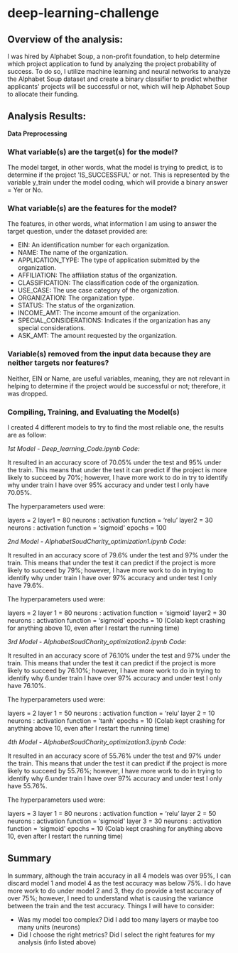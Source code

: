 # deep-learning-challenge

## Overview of the analysis: 
I was hired by Alphabet Soup, a non-profit foundation, to help determine which project application to fund by analyzing the project probability of success. To do so, I utilize machine learning and neural networks to analyze the Alphabet Soup dataset and create a binary classifier to predict whether applicants' projects will be successful or not, which will help Alphabet Soup to allocate their funding.

## Analysis Results: 

**Data Preprocessing**

### What variable(s) are the target(s) for the model?
The model target, in other words, what the model is trying to predict, is to determine if the project 'IS_SUCCESSFUL' or not. This is represented by the variable y_train under the model coding, which will provide a binary answer = Yer or No.

### What variable(s) are the features for the model?

The features, in other words, what information I am using to answer the target question, under the dataset provided are: 
- EIN: An identification number for each organization.
- NAME: The name of the organization.
- APPLICATION_TYPE: The type of application submitted by the organization.
- AFFILIATION: The affiliation status of the organization.
- CLASSIFICATION: The classification code of the organization.
- USE_CASE: The use case category of the organization.
- ORGANIZATION: The organization type.
- STATUS: The status of the organization.
- INCOME_AMT: The income amount of the organization.
- SPECIAL_CONSIDERATIONS: Indicates if the organization has any special considerations.
- ASK_AMT: The amount requested by the organization.

### Variable(s) removed from the input data because they are neither targets nor features?

Neither, EIN or Name, are useful variables, meaning, they are not relevant in helping to determine if the project would be successful or not; therefore, it was dropped. 

### Compiling, Training, and Evaluating the Model(s)

I created 4 different models to try to find the most reliable one, the results are as follow:

*1st Model - Deep_learning_Code.ipynb Code:*

It resulted in an accuracy score of 70.05% under the test and 95% under the train. This means that under the test it can predict if the project is more likely to succeed by 70%; however, I have more work to do in try to identify why under train I have over 95% accuracy and under test I only have 70.05%. 

The hyperparameters used were:

layers = 2
layer1 = 80 neurons : activation function = ‘relu’
layer2 = 30 neurons : activation function = ‘sigmoid'
epochs = 100

*2nd Model - AlphabetSoudCharity_optimization1.ipynb Code:*

It resulted in an accuracy score of 79.6% under the test and 97% under the train. This means that under the test it can predict if the project is more likely to succeed by 79%; however, I have more work to do in trying to identify why under train I have over 97% accuracy and under test I only have 79.6%. 

The hyperparameters used were:

layers = 2
layer 1 = 80 neurons : activation function = ‘sigmoid’
layer2 = 30 neurons : activation function = ‘sigmoid'
epochs = 10 (Colab kept crashing for anything above 10, even after I restart the running time)

*3rd Model - AlphabetSoudCharity_optimization2.ipynb Code:*

It resulted in an accuracy score of 76.10% under the test and 97% under the train. This means that under the test it can predict if the project is more likely to succeed by 76.10%; however, I have more work to do in trying to identify why 6.under train I have over 97% accuracy and under test I only have 76.10%. 

The hyperparameters used were:

layers = 2
layer 1 = 50 neurons : activation function = ‘relu’
layer 2 = 10 neurons : activation function = ‘tanh'
epochs = 10 (Colab kept crashing for anything above 10, even after I restart the running time)

*4th Model - AlphabetSoudCharity_optimization3.ipynb Code:*

It resulted in an accuracy score of 55.76% under the test and 97% under the train. This means that under the test it can predict if the project is more likely to succeed by 55.76%; however, I have more work to do in trying to identify why 6.under train I have over 97% accuracy and under test I only have 55.76%. 

The hyperparameters used were:

layers = 3
layer 1 = 80 neurons : activation function = ‘relu’
layer 2 = 50 neurons : activation function = ‘sigmoid'
layer 3 = 30 neurons : activation function = ‘sigmoid'
epochs = 10 (Colab kept crashing for anything above 10, even after I restart the running time)

## Summary

In summary, although the train accuracy in all 4 models was over 95%, I can discard model 1 and model 4 as the test accuracy was below 75%. I do have more work to do under model 2 and 3, they do provide a test accuracy of over 75%; however, I need to understand what is causing the variance between the train and the test accuracy. Things I will have to consider:
- Was my model too complex? Did I add too many layers or maybe too many units (neurons)
- Did I choose the right metrics? Did I select the right features for my analysis (info listed above)




